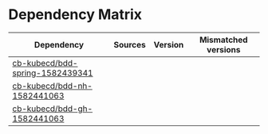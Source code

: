 # Dependency Matrix

Dependency | Sources | Version | Mismatched versions
---------- | ------- | ------- | -------------------
[cb-kubecd/bdd-spring-1582439341](https://github.com/cb-kubecd/bdd-spring-1582439341.git) |  | []() | 
[cb-kubecd/bdd-nh-1582441063](https://github.com/cb-kubecd/bdd-nh-1582441063.git) |  | []() | 
[cb-kubecd/bdd-gh-1582441063](https://github.com/cb-kubecd/bdd-gh-1582441063.git) |  | []() | 
